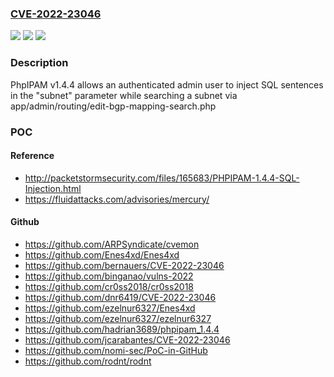 ### [CVE-2022-23046](https://cve.mitre.org/cgi-bin/cvename.cgi?name=CVE-2022-23046)
![](https://img.shields.io/static/v1?label=Product&message=PhpIPAM&color=blue)
![](https://img.shields.io/static/v1?label=Version&message=n%2Fa&color=blue)
![](https://img.shields.io/static/v1?label=Vulnerability&message=SQL%20injection&color=brighgreen)

### Description

PhpIPAM v1.4.4 allows an authenticated admin user to inject SQL sentences in the "subnet" parameter while searching a subnet via app/admin/routing/edit-bgp-mapping-search.php

### POC

#### Reference
- http://packetstormsecurity.com/files/165683/PHPIPAM-1.4.4-SQL-Injection.html
- https://fluidattacks.com/advisories/mercury/

#### Github
- https://github.com/ARPSyndicate/cvemon
- https://github.com/Enes4xd/Enes4xd
- https://github.com/bernauers/CVE-2022-23046
- https://github.com/binganao/vulns-2022
- https://github.com/cr0ss2018/cr0ss2018
- https://github.com/dnr6419/CVE-2022-23046
- https://github.com/ezelnur6327/Enes4xd
- https://github.com/ezelnur6327/ezelnur6327
- https://github.com/hadrian3689/phpipam_1.4.4
- https://github.com/jcarabantes/CVE-2022-23046
- https://github.com/nomi-sec/PoC-in-GitHub
- https://github.com/rodnt/rodnt

